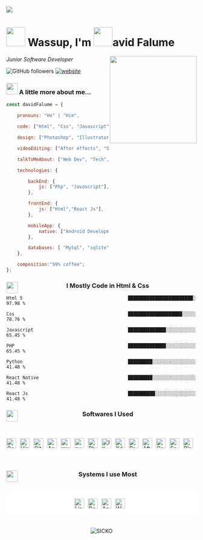 <h1><img src="https://media.giphy.com/media/ZVik7pBtu9dNS/giphy.gif"></h1>


<h1><img src="https://media.giphy.com/media/1UwHF7R67LzHi/giphy.gif" width="50">  Wassup, I'm <img src="https://media.giphy.com/media/3oEduYRa7k4RYvPYwU/giphy.gif" width="50">avid Falume</h1>



<div style="margin-top: ;"><img align='right' src="https://media.giphy.com/media/MT5UUV1d4CXE2A37Dg/giphy.gif" width="230"></div>


<p><em>Junior Software Developer 
</em></p>

![GitHub followers](https://img.shields.io/github/followers/S1CKx?label=Follow&style=social)
[![website](https://img.shields.io/badge/Website-46a2f1.svg?&style=flat-square&logo=Google-Chrome&logoColor=white&link=https://sickodev.com/)](https://sickodev.com/)

### <img src="https://media2.giphy.com/media/CaiVJuZGvR8HK/giphy.gif?cid=ecf05e47jm9uh48w1my547uji03ourx9zlu8f0bh46ow0du6&rid=giphy.gif&ct=g" width="30"> A little more about me...  

```javascript
const davidFalume = {

    pronouns: "He" | "Him",

    code: ["Html", "Css", "Javascript", "PHP", "python", "react native/js"],

    design: ["Photoshop", "Illustrator", "Corel Draw", "XD", "Figma" ]

    videoEditing: ["After effects", "Sony Vegas"],

    talkToMeAbout: ["Web Dev", "Tech", "Pentest", "Design"],

    technologies: {

        backEnd: {
            js: ["Php", "Javascript"],
        },

        frontEnd: {
            js: ["Html","React Js"],
        },

        mobileApp: {
            native: ["Android Development"]
        },

        databases: [ "MySql", "sqlite", "firebase", "Node Js"],
    },

    composition:"99% coffee";
};
```

<h3 align="center"><img align="left" src="https://media.giphy.com/media/UVG0BN8TOMKkPOJS6e/giphy.gif" width="30">  I Mostly Code in Html & Css</h3>
 

```text
Html 5                                       ████████████████████████░   97.98 %

Css                                          ████████████████████░░░░░   78.76 % 

Javascript                                   ██████████████░░░░░░░░░░░   65.45 % 

PHP                                          ██████████████░░░░░░░░░░░   65.45 % 

Python                                       █████████░░░░░░░░░░░░░░░░   41.48 % 

React Native                                 █████████░░░░░░░░░░░░░░░░   41.48 % 

React Js                                     ██████████░░░░░░░░░░░░░░░   41.48 % 
```

<h3 align="center"><img align="left" src="https://media.giphy.com/media/WFZvB7VIXBgiz3oDXE/giphy.gif" width="30"> Softwares I Used</h3>

<br>

<div style="align-items:center; justify-content:center; display:flex; background-color: white; padding: 20px; border-radius: 10px;" >

<!-- 1 -->
<img align="center" alt="Godot" width="26px" src="https://cdn.jsdelivr.net/gh/devicons/devicon/icons/godot/godot-original.svg" style="padding-right:10px;" />
	
<!--2 -->
<img align="center" alt="Visual Studio Code" width="26px" src="https://cdn.jsdelivr.net/gh/devicons/devicon/icons/vscode/vscode-original.svg" style="padding-right:10px;" />
    
<!-- 3 -->
<img align="center" alt="Git" width="26px" src="https://cdn.jsdelivr.net/gh/devicons/devicon/icons/git/git-original.svg" style="padding-right:10px;" />
	
<!-- 4 -->
<img align="center" alt="Android" width="26px" src="https://cdn.jsdelivr.net/gh/devicons/devicon/icons/androidstudio/androidstudio-original.svg" style="padding-right:10px;" />
	
<!-- 5 -->
<img align="center" alt="mysqlworkbench" width="26px" src="https://cdn.icon-icons.com/icons2/3053/PNG/512/mysql_workbench_macos_bigsur_icon_189924.png" style="padding-right:10px;" />
	
<!-- 6 -->
<img align="center" alt="pycharm" width="26px" src="https://cdn.jsdelivr.net/gh/devicons/devicon/icons/pycharm/pycharm-original.svg" style="padding-right:10px;" />

<!-- 7 -->
<img align="center" alt="Photoshop" width="26px" src="https://cdn.icon-icons.com/icons2/3053/PNG/512/adobe_photoshop_macos_bigsur_icon_190436.png" style="padding-right:10px;" />

<!-- 8 -->
<img align="center" alt="Illustrator" width="26px" src="https://cdn.icon-icons.com/icons2/3053/PNG/512/adobe_illustrator_macos_bigsur_icon_190447.png" style="padding-right:10px;" />

<!-- 9 -->
<img align="center" alt="Xd" width="26px" src="https://cdn.icon-icons.com/icons2/3053/PNG/512/adobe_xd_macos_bigsur_icon_190424.png" style="padding-right:10px;" />

<!-- 10 -->
<img align="center" alt="Premiere" width="26px" src="https://cdn.icon-icons.com/icons2/3053/PNG/512/adobe_premiere_pro_macos_bigsur_icon_189485.png" style="padding-right:10px;" />

<!-- 11 -->
<img align="center" alt="After Effects" width="26px" src="https://cdn.icon-icons.com/icons2/3053/PNG/512/adobe_after_effects_macos_bigsur_icon_190464.png" style="padding-right:10px;" />

<!-- 12 -->
<img align="center" alt="Corel Draw" width="26px" src="https://img.icons8.com/fluency/512/coreldraw-2021.png" style="padding-right:10px;" />

<!-- 13 -->
<img align="center" alt="Sony Vegas" width="26px" src="https://upload.wikimedia.org/wikipedia/commons/7/71/VEGAS_Pro_icon.png" style="padding-right:10px;" />

<!-- 14 -->
<img align="center" alt="Blender" width="26px" src="https://img.icons8.com/color/512/blender-3d.png" style="padding-right:10px;" />

</div>

<br>

<h3 align="center"><img align="left" src="https://media.giphy.com/media/B2HpiTmvqxaXnkCDSO/giphy.gif" width="30">Systems I use Most</h3>

<br>

<div style="align-items:center; justify-content:center; display:flex; background-color: white; padding: 20px; border-radius: 10px;">

<!-- 1 -->
<img align="center" alt="Linux" width="26px" src="https://cdn.jsdelivr.net/gh/devicons/devicon/icons/linux/linux-original.svg" style="padding-right:10px;" />
	
<!-- 2 -->
<img align="center" alt="Debian" width="26px" src="https://cdn.jsdelivr.net/gh/devicons/devicon/icons/debian/debian-original.svg" style="padding-right:10px;" />

<!-- 3 -->
<img align="center" alt="Android OS" width="26px" src="https://cdn0.iconfinder.com/data/icons/social-media-2474/128/Android_interface_media_social_network-256.png" style="padding-right:10px;"/>
	
<!-- 4 -->
<img align="center" alt="Windows" width="26px" src="https://cdn2.iconfinder.com/data/icons/social-icons-33/128/Windows_Phone-256.png" style="padding-right:10px;"/>
	
</div>

<br>

<p align="center"> <img src="https://github-readme-stats.vercel.app/api?username=S1CKx&show_icons=true&theme=gotham" alt="SICKO" />